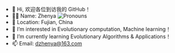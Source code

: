 - 👋 Hi, 欢迎各位到访我的 GitHub！
- 🧑‍💻 Name: Zhenya ![Pronouns](https://img.shields.io/badge/Pronouns-he%2Fhim-blue)
- 📍 Location: Fujian, China
- 👀 I’m interested in Evolutionary computation, Machine learning！
- 🌱 I’m currently learning Evolutionary Algorithms & Applications！
- 📫 Email: dzhenya@163.com


<!---
dzhenya-pso/dzhenya-pso is a ✨ special ✨ repository because its `README.md` (this file) appears on your GitHub profile.
You can click the Preview link to take a look at your changes.
--->
